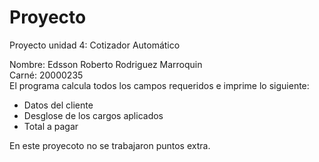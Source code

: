 # Proyecto
Proyecto unidad 4: Cotizador Automático<br>

Nombre: Edsson Roberto Rodriguez Marroquin<br>
Carné: 20000235 <br>
El programa calcula todos los campos requeridos e imprime lo siguiente:<br>
<ul>
	<li>Datos del cliente</li>
	<li>Desglose de los cargos aplicados</li>
	<li>Total a pagar</li>
</ul>
En este proyecoto no se trabajaron puntos extra.<br>

